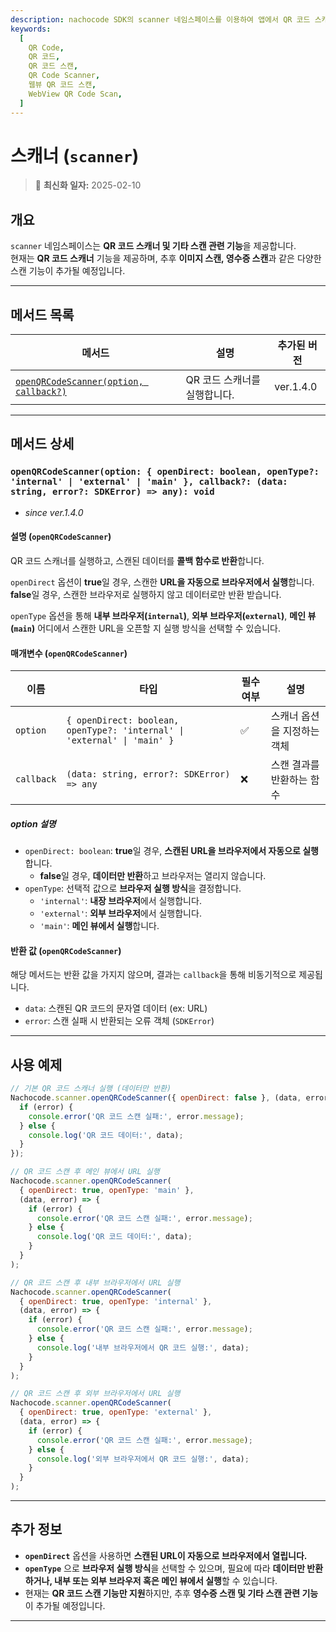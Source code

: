 ```yaml
---
description: nachocode SDK의 scanner 네임스페이스를 이용하여 앱에서 QR 코드 스캐너를 구현하고, 스캔한 데이터를 손쉽게 처리하거나 URL을 즉시 실행할 수 있습니다.
keywords:
  [
    QR Code,
    QR 코드,
    QR 코드 스캔,
    QR Code Scanner,
    웹뷰 QR 코드 스캔,
    WebView QR Code Scan,
  ]
---
```


# 스캐너 (`scanner`)

> 🔔 **최신화 일자:** 2025-02-10

## **개요**

`scanner` 네임스페이스는 **QR 코드 스캐너 및 기타 스캔 관련 기능**을 제공합니다.  
현재는 **QR 코드 스캐너** 기능을 제공하며, 추후 **이미지 스캔, 영수증 스캔**과 같은 다양한 스캔 기능이 추가될 예정입니다.

---

## **메서드 목록**

| 메서드                                                                                                                                                                  | 설명                         | 추가된 버전 |
| ----------------------------------------------------------------------------------------------------------------------------------------------------------------------- | ---------------------------- | ----------- |
| [`openQRCodeScanner(option, callback?)`](#openqrcodescanneroption--opendirect-boolean-opentype-internal--external--main--callback-data-string-error-sdkerror--any-void) | QR 코드 스캐너를 실행합니다. | ver.1.4.0   |

---

## **메서드 상세**

### **`openQRCodeScanner(option: { openDirect: boolean, openType?: 'internal' | 'external' | 'main' }, callback?: (data: string, error?: SDKError) => any): void`**

- _since ver.1.4.0_

#### 설명 (`openQRCodeScanner`)

QR 코드 스캐너를 실행하고, 스캔된 데이터를 **콜백 함수로 반환**합니다.

`openDirect` 옵션이 **true**일 경우, 스캔한 **URL을 자동으로 브라우저에서 실행**합니다.  
**false**일 경우, 스캔한 브라우저로 실행하지 않고 데이터로만 반환 받습니다.

`openType` 옵션을 통해 **내부 브라우저(`internal`)**, **외부 브라우저(`external`)**, **메인 뷰(`main`)** 어디에서 스캔한 URL을 오픈할 지 실행 방식을 선택할 수 있습니다.

#### 매개변수 (`openQRCodeScanner`)

| 이름       | 타입                                                                     | 필수 여부 | 설명                        |
| ---------- | ------------------------------------------------------------------------ | --------- | --------------------------- |
| `option`   | `{ openDirect: boolean, openType?: 'internal' \| 'external' \| 'main' }` | ✅        | 스캐너 옵션을 지정하는 객체 |
| `callback` | `(data: string, error?: SDKError) => any`                                | ❌        | 스캔 결과를 반환하는 함수   |

##### **option 설명**

- `openDirect: boolean`: **true**일 경우, **스캔된 URL을 브라우저에서 자동으로 실행**합니다.
  - **false**일 경우, **데이터만 반환**하고 브라우저는 열리지 않습니다.
- `openType`: 선택적 값으로 **브라우저 실행 방식**을 결정합니다.
  - `'internal'`: **내장 브라우저**에서 실행합니다.
  - `'external'`: **외부 브라우저**에서 실행합니다.
  - `'main'`: **메인 뷰에서 실행**합니다.

#### 반환 값 (`openQRCodeScanner`)

해당 메서드는 반환 값을 가지지 않으며, 결과는 `callback`을 통해 비동기적으로 제공됩니다.

- `data`: 스캔된 QR 코드의 문자열 데이터 (ex: URL)
- `error`: 스캔 실패 시 반환되는 오류 객체 (`SDKError`)

---

## **사용 예제**

```javascript
// 기본 QR 코드 스캐너 실행 (데이터만 반환)
Nachocode.scanner.openQRCodeScanner({ openDirect: false }, (data, error) => {
  if (error) {
    console.error('QR 코드 스캔 실패:', error.message);
  } else {
    console.log('QR 코드 데이터:', data);
  }
});
```

```javascript
// QR 코드 스캔 후 메인 뷰에서 URL 실행
Nachocode.scanner.openQRCodeScanner(
  { openDirect: true, openType: 'main' },
  (data, error) => {
    if (error) {
      console.error('QR 코드 스캔 실패:', error.message);
    } else {
      console.log('QR 코드 데이터:', data);
    }
  }
);
```

```javascript
// QR 코드 스캔 후 내부 브라우저에서 URL 실행
Nachocode.scanner.openQRCodeScanner(
  { openDirect: true, openType: 'internal' },
  (data, error) => {
    if (error) {
      console.error('QR 코드 스캔 실패:', error.message);
    } else {
      console.log('내부 브라우저에서 QR 코드 실행:', data);
    }
  }
);
```

```javascript
// QR 코드 스캔 후 외부 브라우저에서 URL 실행
Nachocode.scanner.openQRCodeScanner(
  { openDirect: true, openType: 'external' },
  (data, error) => {
    if (error) {
      console.error('QR 코드 스캔 실패:', error.message);
    } else {
      console.log('외부 브라우저에서 QR 코드 실행:', data);
    }
  }
);
```

---

## **추가 정보**

- **`openDirect`** 옵션을 사용하면 **스캔된 URL이 자동으로 브라우저에서 열립니다.**
- **`openType`** 으로 **브라우저 실행 방식**을 선택할 수 있으며, 필요에 따라 **데이터만 반환하거나, 내부 또는 외부 브라우저 혹은 메인 뷰에서 실행**할 수 있습니다.
- 현재는 **QR 코드 스캔 기능만 지원**하지만, 추후 **영수증 스캔 및 기타 스캔 관련 기능**이 추가될 예정입니다.

---
